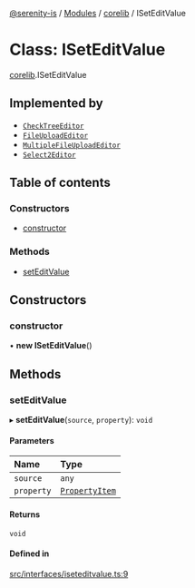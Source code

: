[@serenity-is](../README.md) / [Modules](../modules.md) / [corelib](../modules/corelib.md) / ISetEditValue

# Class: ISetEditValue

[corelib](../modules/corelib.md).ISetEditValue

## Implemented by

- [`CheckTreeEditor`](corelib.CheckTreeEditor.md)
- [`FileUploadEditor`](corelib.FileUploadEditor.md)
- [`MultipleFileUploadEditor`](corelib.MultipleFileUploadEditor.md)
- [`Select2Editor`](corelib.Select2Editor.md)

## Table of contents

### Constructors

- [constructor](corelib.ISetEditValue.md#constructor)

### Methods

- [setEditValue](corelib.ISetEditValue.md#seteditvalue)

## Constructors

### constructor

• **new ISetEditValue**()

## Methods

### setEditValue

▸ **setEditValue**(`source`, `property`): `void`

#### Parameters

| Name | Type |
| :------ | :------ |
| `source` | `any` |
| `property` | [`PropertyItem`](../interfaces/corelib_q.PropertyItem.md) |

#### Returns

`void`

#### Defined in

[src/interfaces/iseteditvalue.ts:9](https://github.com/serenity-is/serenity/blob/master/packages/corelib/src/interfaces/iseteditvalue.ts#line&#x3D;9)
